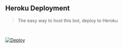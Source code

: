<h2> Heroku Deployment </h2>

> The easy way to host this bot, deploy to Heroku 
<br>

[![Deploy](https://www.herokucdn.com/deploy/button.svg)](https://dashboard.heroku.com/new?template=https://github.com/Badhacker98/Pbx_TeamBot)

